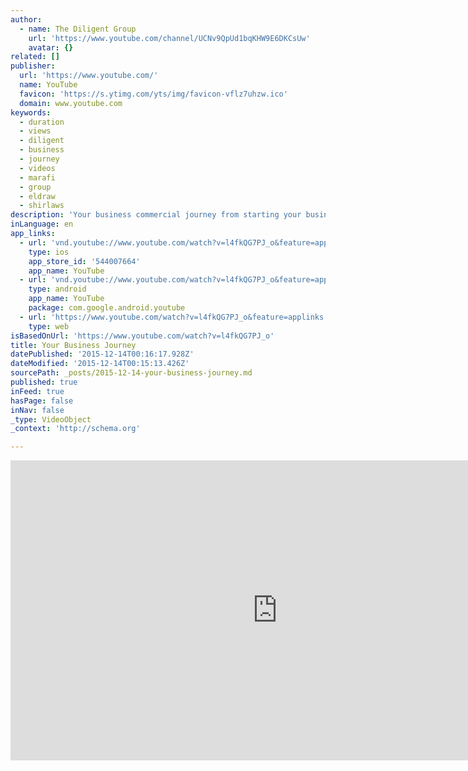 ```yaml
---
author:
  - name: The Diligent Group
    url: 'https://www.youtube.com/channel/UCNv9QpUd1bqKHW9E6DKCsUw'
    avatar: {}
related: []
publisher:
  url: 'https://www.youtube.com/'
  name: YouTube
  favicon: 'https://s.ytimg.com/yts/img/favicon-vflz7uhzw.ico'
  domain: www.youtube.com
keywords:
  - duration
  - views
  - diligent
  - business
  - journey
  - videos
  - marafi
  - group
  - eldraw
  - shirlaws
description: 'Your business commercial journey from starting your business through to selling your business. Or as Diligent Group likes to state it "From Inception to Succession!" Through your business journey Diligent Group has the solutions for you.'
inLanguage: en
app_links:
  - url: 'vnd.youtube://www.youtube.com/watch?v=l4fkQG7PJ_o&feature=applinks'
    type: ios
    app_store_id: '544007664'
    app_name: YouTube
  - url: 'vnd.youtube://www.youtube.com/watch?v=l4fkQG7PJ_o&feature=applinks'
    type: android
    app_name: YouTube
    package: com.google.android.youtube
  - url: 'https://www.youtube.com/watch?v=l4fkQG7PJ_o&feature=applinks'
    type: web
isBasedOnUrl: 'https://www.youtube.com/watch?v=l4fkQG7PJ_o'
title: Your Business Journey
datePublished: '2015-12-14T00:16:17.928Z'
dateModified: '2015-12-14T00:15:13.426Z'
sourcePath: _posts/2015-12-14-your-business-journey.md
published: true
inFeed: true
hasPage: false
inNav: false
_type: VideoObject
_context: 'http://schema.org'

---
```

<iframe src="https://cdn.embedly.com/widgets/media.html?src=https%3A%2F%2Fwww.youtube.com%2Fembed%2Fl4fkQG7PJ_o%3Ffeature%3Doembed&amp;url=https%3A%2F%2Fwww.youtube.com%2Fwatch%3Fv%3Dl4fkQG7PJ_o&amp;image=https%3A%2F%2Fi.ytimg.com%2Fvi%2Fl4fkQG7PJ_o%2Fhqdefault.jpg&amp;key=b7d04c9b404c499eba89ee7072e1c4f7&amp;type=text%2Fhtml&amp;schema=youtube" width="854" height="480" scrolling="no" frameborder="0" allowfullscreen="allowfullscreen" style=""></iframe>